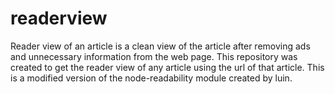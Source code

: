 # readerview
Reader view of an article is a clean view of the article after removing ads and unnecessary information from the web page.
This repository was created to get the reader view of any article using the url of that article.
This is a modified version of the node-readability module created by luin.
